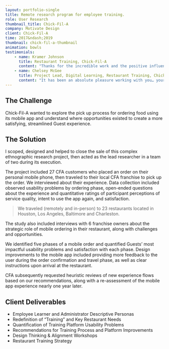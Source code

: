 ```yaml
---
layout: portfolio-single
title: Remote research program for employee training.
role: User Research
thumbnail_title: Chick-Fil-A
company: Motivate Design
client: Chick-Fil-A
time: 2017&ndash;2019
thumbnail: chick-fil-a-thumbnail
animation: bowls
testimonials:
    - name: Kramer Johnson
      title: Restaurant Training, Chick-Fil-A
      content: "Thanks for the incredible work and the positive influence that you have on everyone you come in contact with. It’s inspiring."
    - name: Chelsey McGee
      title: Project Lead, Digital Learning, Restaurant Training, Chick-Fil-A
      content: "It has been an absolute pleasure working with you… your partnership and the work done have been incredibly valuable for us, and will help set us up for an improved experience in the future."
---
```


## The Challenge

Chick-Fil-A wanted to explore the pick up process for ordering food using its mobile app and understand where opportunities existed to create a more satisfying, streamlined Guest experience.

## The Solution

I scoped, designed and helped to close the sale of this complex ethnographic research project, then acted as the lead researcher in a team of two during its execution.

The project included 27 CFA customers who placed an order on their personal mobile phone, then traveled to their local CFA franchise to pick up the order. We interviewed about their experience. Data collection included observed usability problems by ordering phase, open-ended questions about the experience and quantitative ratings of participant perceptions of service quality, intent to use the app again, and satisfaction.

> We traveled (remotely and in-person) to 23 restaurants located in Houston, Los Angeles, Baltimore and Charleston.

The study also included interviews with 6 franchise owners about the strategic role of mobile ordering in their restaurant, along with challenges and opportunities.

We identified five phases of a mobile order and quantified Guests’ most impactful usability problems and satisfaction with each phase. Design improvements to the mobile app included providing more feedback to the user during the order confirmation and travel phase, as well as clear instructions upon arrival at the restaurant.

CFA subsequently requested heuristic reviews of new experience flows based on our recommendations, along with a re-assessment of the mobile app experience nearly one year later.

## Client Deliverables

- Employee Learner and Administrator Descriptive Personas
- Redefinition of “Training” and Key Restaurant Needs
- Quantification of Training Platform Usability Problems
- Recommendations for Training Process and Platform Improvements
- Design Thinking & Alignment Workshops
- Restaurant Training Strategy